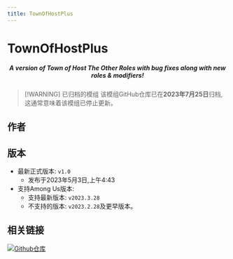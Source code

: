 ```yaml
---
title: TownOfHostPlus
---
```

# TownOfHostPlus

<div align="center">
<h5>A version of Town of Host The Other Roles with bug fixes along with new roles & modifiers!</h5>
</div>

> [!WARNING] 已归档的模组
> 该模组GitHub仓库已在**2023年7月25日**归档,这通常意味着该模组已停止更新。

<script setup>
import { VPTeamMembers } from 'vitepress/theme'

const members = [
  {
    avatar: '/Image/Loonie.png',
    name: 'Loonie',
    title: '开发者',
    links: [
      { icon: 'github', link: 'https://github.com/ItzLoonie' },
      { icon: 'twitter', link: 'https://twitter.com/ItzLoonie' },
      { icon: 'youtube', link: 'https://youtube.com/@Loonie-Toons' }
    ]
  }
]

</script>

## 作者

<div align="center">
<VPTeamMembers size="small" :members="members" />
</div>

## 版本
- 最新正式版本: `v1.0`
  - 发布于2023年5月3日,上午4:43
- 支持Among Us版本:
    - 支持最新版本: `v2023.3.28`
    - 不支持的版本: `v2023.2.28`及更早版本。

## 相关链接
[![Github仓库](https://badgen.net/badge/Github/Repository/github?icon=github)](https://github.com/ItzLoonie/TownOfHostPlus)